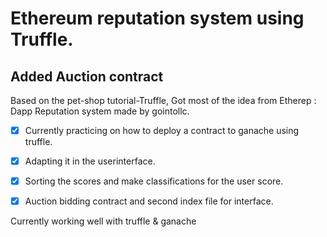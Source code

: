 # Ethereum reputation system using Truffle.
## Added Auction contract

Based on the pet-shop tutorial-Truffle,
Got most of the idea from
Etherep : Dapp Reputation system made by gointollc.

- [x] Currently practicing on how to deploy a contract to ganache using truffle.
- [x] Adapting it in the userinterface.
- [x] Sorting the scores and make classifications for the user score.
- [x] Auction bidding contract and second index file for interface.



Currently working well with truffle & ganache
